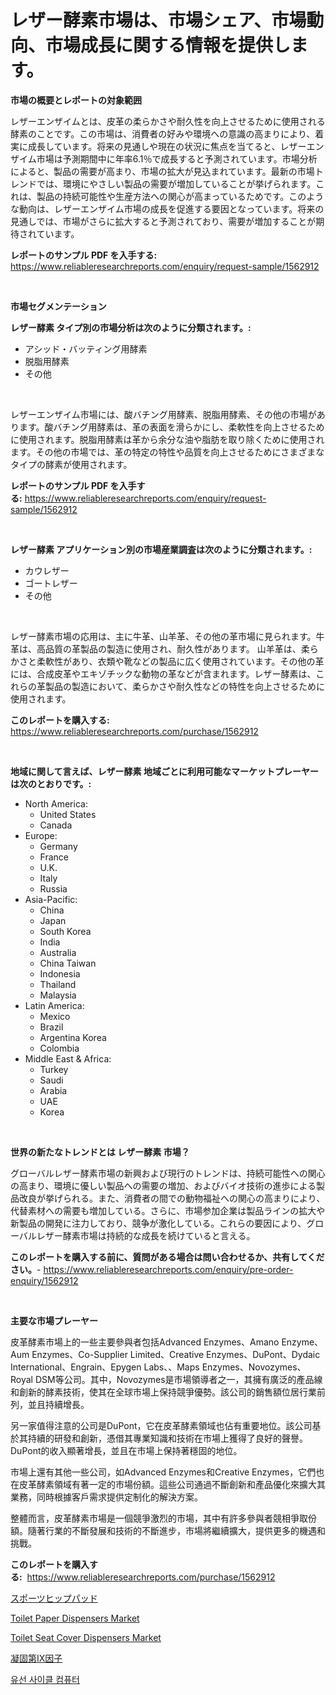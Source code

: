 <p><h1>レザー酵素市場は、市場シェア、市場動向、市場成長に関する情報を提供します。</h1></p><p><strong>市場の概要とレポートの対象範囲</strong></p>
<p><p>レザーエンザイムとは、皮革の柔らかさや耐久性を向上させるために使用される酵素のことです。この市場は、消費者の好みや環境への意識の高まりにより、着実に成長しています。将来の見通しや現在の状況に焦点を当てると、レザーエンザイム市場は予測期間中に年率6.1％で成長すると予測されています。市場分析によると、製品の需要が高まり、市場の拡大が見込まれています。最新の市場トレンドでは、環境にやさしい製品の需要が増加していることが挙げられます。これは、製品の持続可能性や生産方法への関心が高まっているためです。このような動向は、レザーエンザイム市場の成長を促進する要因となっています。将来の見通しでは、市場がさらに拡大すると予測されており、需要が増加することが期待されています。</p></p>
<p><strong>レポートのサンプル PDF を入手する:</strong> <a href="https://www.reliableresearchreports.com/enquiry/request-sample/1562912">https://www.reliableresearchreports.com/enquiry/request-sample/1562912</a></p>
<p>&nbsp;</p>
<p><strong>市場セグメンテーション</strong></p>
<p><strong>レザー酵素 タイプ別の市場分析は次のように分類されます。:</strong></p>
<p><ul><li>アシッド・バッティング用酵素</li><li>脱脂用酵素</li><li>その他</li></ul></p>
<p>&nbsp;</p>
<p><p>レザーエンザイム市場には、酸バチング用酵素、脱脂用酵素、その他の市場があります。酸バチング用酵素は、革の表面を滑らかにし、柔軟性を向上させるために使用されます。脱脂用酵素は革から余分な油や脂肪を取り除くために使用されます。その他の市場では、革の特定の特性や品質を向上させるためにさまざまなタイプの酵素が使用されます。</p></p>
<p><strong>レポートのサンプル PDF を入手する:</strong>&nbsp;<a href="https://www.reliableresearchreports.com/enquiry/request-sample/1562912">https://www.reliableresearchreports.com/enquiry/request-sample/1562912</a></p>
<p>&nbsp;</p>
<p><strong> レザー酵素 アプリケーション別の市場産業調査は次のように分類されます。:</strong></p>
<p><ul><li>カウレザー</li><li>ゴートレザー</li><li>その他</li></ul></p>
<p>&nbsp;</p>
<p><p>レザー酵素市場の応用は、主に牛革、山羊革、その他の革市場に見られます。牛革は、高品質の革製品の製造に使用され、耐久性があります。 山羊革は、柔らかさと柔軟性があり、衣類や靴などの製品に広く使用されています。その他の革には、合成皮革やエキゾチックな動物の革などが含まれます。レザー酵素は、これらの革製品の製造において、柔らかさや耐久性などの特性を向上させるために使用されます。</p></p>
<p><strong>このレポートを購入する:</strong>&nbsp; <a href="https://www.reliableresearchreports.com/purchase/1562912">https://www.reliableresearchreports.com/purchase/1562912</a></p>
<p>&nbsp;</p>
<p><strong>地域に関して言えば、レザー酵素 地域ごとに利用可能なマーケットプレーヤーは次のとおりです。:</strong></p>
<p><ul>
    <li>
        North America:
        <ul>
            <li>United States</li>
            <li>Canada</li>
        </ul>
    </li>
    <li>
        Europe:
        <ul>
            <li>Germany</li>
            <li>France</li>
            <li>U.K.</li>
            <li>Italy</li>
            <li>Russia</li>
        </ul>
    </li>
    <li>
        Asia-Pacific:
        <ul>
            <li>China</li>
            <li>Japan</li>
            <li>South Korea</li>
            <li>India</li>
            <li>Australia</li>
            <li>China Taiwan</li>
            <li>Indonesia</li>
            <li>Thailand</li>
            <li>Malaysia</li>
        </ul>
    </li>
    <li>
        Latin America:
        <ul>
            <li>Mexico</li>
            <li>Brazil</li>
            <li>Argentina Korea</li>
            <li>Colombia</li>
        </ul>
    </li>
    <li>
        Middle East & Africa:
        <ul>
            <li>Turkey</li>
            <li>Saudi</li>
            <li>Arabia</li>
            <li>UAE</li>
            <li>Korea</li>
        </ul>
    </li>
    </ul></p>
<p>&nbsp;</p>
<p><strong>世界の新たなトレンドとは レザー酵素 市場？</strong></p>
<p><p>グローバルレザー酵素市場の新興および現行のトレンドは、持続可能性への関心の高まり、環境に優しい製品への需要の増加、およびバイオ技術の進歩による製品改良が挙げられる。また、消費者の間での動物福祉への関心の高まりにより、代替素材への需要も増加している。さらに、市場参加企業は製品ラインの拡大や新製品の開発に注力しており、競争が激化している。これらの要因により、グローバルレザー酵素市場は持続的な成長を続けていると言える。</p></p>
<p><strong>このレポートを購入する前に、質問がある場合は問い合わせるか、共有してください。</strong>- <a href="https://www.reliableresearchreports.com/enquiry/pre-order-enquiry/1562912">https://www.reliableresearchreports.com/enquiry/pre-order-enquiry/1562912</a></p>
<p>&nbsp;</p>
<p><strong>主要な市場プレーヤー</strong></p>
<p><p>皮革酵素市場上的一些主要參與者包括Advanced Enzymes、Amano Enzyme、Aum Enzymes、Co-Supplier Limited、Creative Enzymes、DuPont、Dydaic International、Engrain、Epygen Labs、、Maps Enzymes、Novozymes、Royal DSM等公司。其中，Novozymes是市場領導者之一，其擁有廣泛的產品線和創新的酵素技術，使其在全球市場上保持競爭優勢。該公司的銷售額位居行業前列，並且持續增長。</p><p>另一家值得注意的公司是DuPont，它在皮革酵素領域也佔有重要地位。該公司基於其持續的研發和創新，憑借其專業知識和技術在市場上獲得了良好的聲譽。DuPont的收入顯著增長，並且在市場上保持著穩固的地位。</p><p>市場上還有其他一些公司，如Advanced Enzymes和Creative Enzymes，它們也在皮革酵素領域有著一定的市場份額。這些公司通過不斷創新和產品優化來擴大其業務，同時根據客戶需求提供定制化的解決方案。</p><p>整體而言，皮革酵素市場是一個競爭激烈的市場，其中有許多參與者競相爭取份額。隨著行業的不斷發展和技術的不斷進步，市場將繼續擴大，提供更多的機遇和挑戰。</p></p>
<p><strong>このレポートを購入する:</strong>&nbsp;&nbsp;<a href="https://www.reliableresearchreports.com/purchase/1562912">https://www.reliableresearchreports.com/purchase/1562912</a></p>
<p><p><a href="https://github.com/joaejkdzgyljvo6/Market-Research-Report-List-1/blob/main/16189805053.md">スポーツヒップパッド</a></p><p><a href="https://github.com/lylyparadise/Market-Research-Report-List-2/blob/main/toilet-paper-dispensers-market.md">Toilet Paper Dispensers Market</a></p><p><a href="https://github.com/GroverBarry/Market-Research-Report-List-4/blob/main/toilet-seat-cover-dispensers-market.md">Toilet Seat Cover Dispensers Market</a></p><p><a href="https://medium.com/@eunawiegad2023/%E5%87%9D%E5%9B%BA%E5%9B%A0%E5%AD%90ix%E5%B8%82%E5%A0%B4-%E7%AB%B6%E4%BA%89%E5%88%86%E6%9E%90-%E5%B8%82%E5%A0%B4%E5%8B%95%E5%90%91-2031%E5%B9%B4%E3%81%BE%E3%81%A7%E3%81%AE%E4%BA%88%E6%B8%AC-7421597c4b91">凝固第IX因子</a></p><p><a href="https://github.com/idcefvhkdut6/Market-Research-Report-List-1/blob/main/62444104625.md">유선 사이클 컴퓨터</a></p></p>